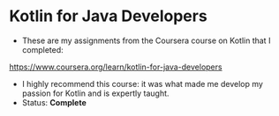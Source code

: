 # Kotlin for Java Developers

* These are my assignments from the Coursera course on Kotlin that I completed:

https://www.coursera.org/learn/kotlin-for-java-developers

* I highly recommend this course: it was what made me develop my passion for Kotlin and is expertly taught.
* Status: <b>Complete</b>
